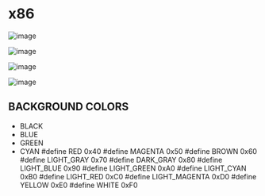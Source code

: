 # x86

![image](https://github.com/HUGOW04/x86/assets/54809176/bbc332d4-f817-478d-b0fe-9eee9df2bcbf)

![image](https://github.com/HUGOW04/x86/assets/54809176/9f540bf5-fe60-4fb4-a18e-4e244ce4a8a8)

![image](https://github.com/HUGOW04/x86/assets/54809176/77dc4dc6-40dd-4870-be67-a0ed320ca46f)

![image](https://github.com/HUGOW04/x86/assets/54809176/fe8a1963-2d72-4b8c-bfcb-d469f1b9b6b0)

## BACKGROUND COLORS
* BLACK
* BLUE
* GREEN 
* CYAN
#define RED     0x40
#define MAGENTA 0x50
#define BROWN   0x60
#define LIGHT_GRAY  0x70
#define DARK_GRAY   0x80
#define LIGHT_BLUE  0x90
#define LIGHT_GREEN 0xA0
#define LIGHT_CYAN  0xB0
#define LIGHT_RED   0xC0
#define LIGHT_MAGENTA 0xD0
#define YELLOW      0xE0
#define WHITE       0xF0


